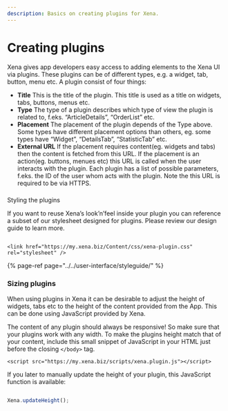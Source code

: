 ```yaml
---
description: Basics on creating plugins for Xena.
---
```


# Creating plugins

Xena gives app developers easy access to adding elements to the Xena UI via plugins. These plugins can be of different types, e.g. a widget, tab, button, menu etc. A plugin consist of four things:

* **Title** This is the title of the plugin. This title is used as a title on widgets, tabs, buttons, menus etc.
* **Type** The type of a plugin describes which type of view the plugin is related to, f.eks. “ArticleDetails”, “OrderList” etc.
* **Placement** The placement of the plugin depends of the Type above. Some types have different placement options than others, eg. some types have “Widget”, “DetailsTab”, “StatisticTab” etc.
* **External URL**    If the placement requires content\(eg. widgets and tabs\) then the content is fetched from this URL. If the placement is an action\(eg. buttons, menues etc\) this URL is called when the user interacts with the plugin. Each plugin has a list of possible parameters, f.eks. the ID of the user whom acts with the plugin. Note the this URL is required to be via HTTPS.

### Styling the plugins

If you want to reuse Xena’s look’n’feel inside your plugin you can reference a subset of our stylesheet designed for plugins. Please review our design guide to learn more.

```markup
<link href="https://my.xena.biz/Content/css/xena-plugin.css" rel="stylesheet" />
```

{% page-ref page="../../user-interface/styleguide/" %}

### Sizing plugins

When using plugins in Xena it can be desirable to adjust the height of widgets, tabs etc to the height of the content provided from the App. This can be done using JavaScript provided by Xena.

The content of any plugin should always be responsive! So make sure that your plugins work with any width. To make the plugins height match that of your content, include this small snippet of JavaScript in your HTML just before the closing `</body>` tag.

```markup
<script src="https://my.xena.biz/scripts/xena.plugin.js"></script>
```

If you later to manually update the height of your plugin, this JavaScript function is available:

```javascript
Xena.updateHeight();
```

